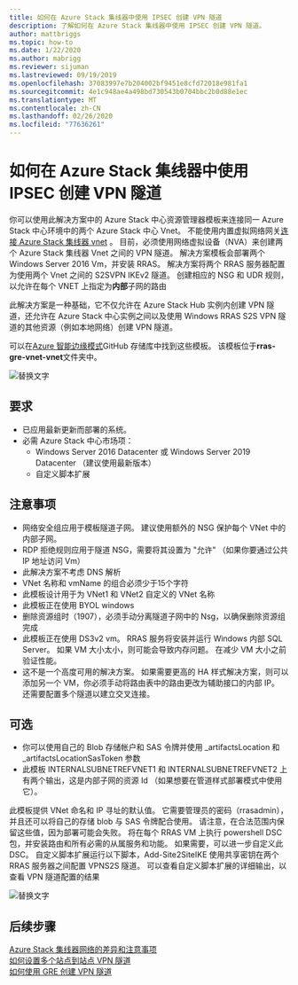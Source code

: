 ```yaml
---
title: 如何在 Azure Stack 集线器中使用 IPSEC 创建 VPN 隧道
description: 了解如何在 Azure Stack 集线器中使用 IPSEC 创建 VPN 隧道。
author: mattbriggs
ms.topic: how-to
ms.date: 1/22/2020
ms.author: mabrigg
ms.reviewer: sijuman
ms.lastreviewed: 09/19/2019
ms.openlocfilehash: 37083997e7b204002bf9451e8cfd72018e981fa1
ms.sourcegitcommit: 4e1c948ae4a498bd730543b0704bbc2b0d88e1ec
ms.translationtype: MT
ms.contentlocale: zh-CN
ms.lasthandoff: 02/26/2020
ms.locfileid: "77636261"
---
```

# <a name="how-to-create-a-vpn-tunnel-using-ipsec--in-azure-stack-hub"></a>如何在 Azure Stack 集线器中使用 IPSEC 创建 VPN 隧道

你可以使用此解决方案中的 Azure Stack 中心资源管理器模板来连接同一 Azure Stack 中心环境中的两个 Azure Stack 中心 Vnet。 不能使用内置虚拟网络网关[连接 Azure Stack 集线器 vnet](https://docs.microsoft.com/azure-stack/user/azure-stack-network-differences) 。 目前，必须使用网络虚拟设备（NVA）来创建两个 Azure Stack 集线器 Vnet 之间的 VPN 隧道。 解决方案模板会部署两个 Windows Server 2016 Vm，并安装 RRAS。 解决方案将两个 RRAS 服务器配置为使用两个 Vnet 之间的 S2SVPN IKEv2 隧道。 创建相应的 NSG 和 UDR 规则，以允许在每个 VNET 上指定为**内部**子网的路由 

此解决方案是一种基础，它不仅允许在 Azure Stack Hub 实例内创建 VPN 隧道，还允许在 Azure Stack 中心实例之间以及使用 Windows RRAS S2S VPN 隧道的其他资源（例如本地网络）创建 VPN 隧道。

可以在[Azure 智能边缘模式](https://github.com/Azure-Samples/azure-intelligent-edge-patterns)GitHub 存储库中找到这些模板。 该模板位于**rras-gre-vnet-vnet**文件夹中。 

![替换文字](./media/azure-stack-network-howto-vpn-tunnel-ipsec/overview.png)

## <a name="requirements"></a>要求

- 已应用最新更新而部署的系统。 
- 必需 Azure Stack 中心市场项：
    -  Windows Server 2016 Datacenter 或 Windows Server 2019 Datacenter （建议使用最新版本）
    -  自定义脚本扩展

## <a name="things-to-consider"></a>注意事项

- 网络安全组应用于模板隧道子网。  建议使用额外的 NSG 保护每个 VNet 中的内部子网。
- RDP 拒绝规则应用于隧道 NSG，需要将其设置为 "允许" （如果你要通过公共 IP 地址访问 Vm）
- 此解决方案不考虑 DNS 解析
- VNet 名称和 vmName 的组合必须少于15个字符
- 此模板设计用于为 VNet1 和 VNet2 自定义的 VNet 名称
- 此模板正在使用 BYOL windows
- 删除资源组时（1907），必须手动分离隧道子网中的 Nsg，以确保删除资源组完成
- 此模板正在使用 DS3v2 vm。  RRAS 服务将安装并运行 Windows 内部 SQL Server。  如果 VM 大小太小，则可能会导致内存问题。  在减少 VM 大小之前验证性能。
- 这不是一个高度可用的解决方案。  如果需要更高的 HA 样式解决方案，则可以添加另一个 VM，你必须手动将路由表中的路由更改为辅助接口的内部 IP。  还需要配置多个隧道以建立交叉连接。

## <a name="optional"></a>可选

- 你可以使用自己的 Blob 存储帐户和 SAS 令牌并使用 _artifactsLocation 和 _artifactsLocationSasToken 参数
- 此模板 INTERNALSUBNETREFVNET1 和 INTERNALSUBNETREFVNET2 上有两个输出，这是内部子网的资源 Id （如果想要在管道样式部署模式中使用它）。

此模板提供 VNet 命名和 IP 寻址的默认值。  它需要管理员的密码（rrasadmin），并且还可以将自己的存储 blob 与 SAS 令牌配合使用。  请注意，在合法范围内保留这些值，因为部署可能会失败。  将在每个 RRAS VM 上执行 powershell DSC 包，并安装路由和所有必需的从属服务和功能。  如果需要，可以进一步自定义此 DSC。  自定义脚本扩展运行以下脚本，Add-Site2SiteIKE 使用共享密钥在两个 RRAS 服务器之间配置 VPNS2S 隧道。  可以查看自定义脚本扩展的详细输出，以查看 VPN 隧道配置的结果

![替换文字](./media/azure-stack-network-howto-vpn-tunnel-ipsec/s2svpntunnel.png)

## <a name="next-steps"></a>后续步骤

[Azure Stack 集线器网络的差异和注意事项](azure-stack-network-differences.md)  
[如何设置多个站点到站点 VPN 隧道](network-howto-vpn-tunnel.md)  
[如何使用 GRE 创建 VPN 隧道](network-howto-vpn-tunnel-gre.md)
